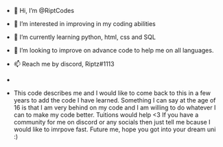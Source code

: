 - 👋 Hi, I’m @RiptCodes
- 👀 I’m interested in improving in my coding abilities
- 🌱 I’m currently learning python, html, css and SQL
- 💞️ I’m looking to improve on advance code to help me on all languages.
- 📫 Reach me by discord, Riptz#1113
- 

- This code describes me and I would like to come back to this in a few years to add the code I have learned. Something I can say at the age of 16 is that I am very behind on my code and I am willing to do whatever I can to make my code better. Tuitions would help <3 If you have a community for me on discord or any socials then just tell me bcause I would like to imrpove fast. 
Future me, hope you got into your dream uni :) 
<!---
This code describes me and I would like to come back to this in a few years to add the code I have learned. Something I can say at the age of 16 is that I am very behind on my code and I am willing to do whatever I can to make my code better. Tuitions would help <3 If you have a community for me on discord or any socials then just tell me bcause I would like to improve fast. 
Future me, hope you got into your dream uni :) 
--->

